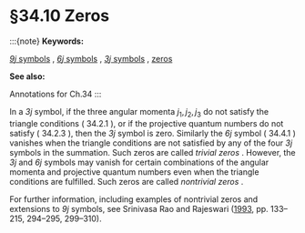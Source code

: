 # §34.10 Zeros

:::{note}
**Keywords:**

[$\mathit{9j}$ symbols](http://dlmf.nist.gov/search/search?q=ninej%20symbols) , [$\mathit{6j}$ symbols](http://dlmf.nist.gov/search/search?q=sixj%20symbols) , [$\mathit{3j}$ symbols](http://dlmf.nist.gov/search/search?q=threej%20symbols) , [zeros](http://dlmf.nist.gov/search/search?q=zeros)

**See also:**

Annotations for Ch.34
:::

In a $\mathit{3j}$ symbol, if the three angular momenta $j_{1},j_{2},j_{3}$ do not satisfy the triangle conditions ( 34.2.1 ), or if the projective quantum numbers do not satisfy ( 34.2.3 ), then the $\mathit{3j}$ symbol is zero. Similarly the $\mathit{6j}$ symbol ( 34.4.1 ) vanishes when the triangle conditions are not satisfied by any of the four $\mathit{3j}$ symbols in the summation. Such zeros are called *trivial zeros* . However, the $\mathit{3j}$ and $\mathit{6j}$ symbols may vanish for certain combinations of the angular momenta and projective quantum numbers even when the triangle conditions are fulfilled. Such zeros are called *nontrivial zeros* .

For further information, including examples of nontrivial zeros and extensions to $\mathit{9j}$ symbols, see Srinivasa Rao and Rajeswari ([1993](./bib/S.html#bib2148 "Quantum Theory of Angular Momentum: Selected Topics"), pp. 133–215, 294–295, 299–310).
